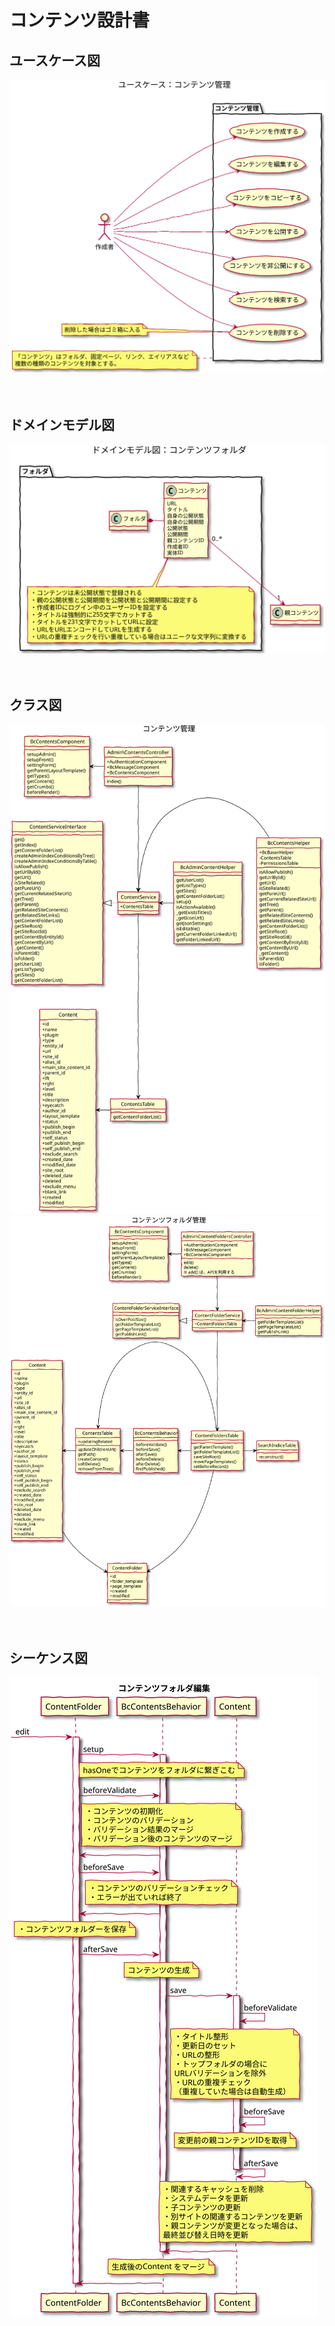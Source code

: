 # コンテンツ設計書

## ユースケース図

![ユースケース図：コンテンツ管理](../../use_case/contents.svg)

　
## ドメインモデル図

![ドメインモデル図：コンテンツフォルダ](../../domain_model/content_folders.svg)

　
## クラス図

![クラス図：コンテンツ管理](../../class/manage_contents.svg)
![クラス図：コンテンツフォルダ管理](../../class/manage_content_folders.svg)

　
## シーケンス図

![ドメインモデル図：コンテンツフォルダ編集](../../sequence/contents_edit.svg)
